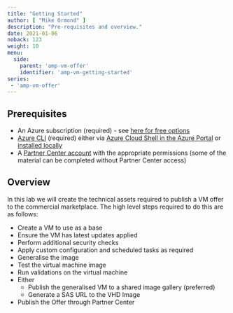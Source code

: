 ```yaml
---
title: "Getting Started"
author: [ "Mike Ormond" ]
description: "Pre-requisites and overview."
date: 2021-01-06
noback: 123
weight: 10
menu:
  side:
    parent: 'amp-vm-offer'
    identifier: 'amp-vm-getting-started'
series:
 - 'amp-vm-offer'
---
```


## Prerequisites

* An Azure subscription (required) - see [here for free options](https://azure.microsoft.com/free/)
* [Azure CLI](https://docs.microsoft.com/cli/azure/get-started-with-azure-cli) (required) either via [Azure Cloud Shell in the Azure Portal](https://docs.microsoft.com/azure/cloud-shell/quickstart) or [installed locally](https://docs.microsoft.com/cli/azure/install-azure-cli)
* A [Partner Center account](../partnercenter/) with the appropriate permissions (some of the material can be completed without Partner Center access)

## Overview

In this lab we will create the technical assets required to publish a VM offer to the commercial marketplace. The high level steps required to do this are as follows:

* Create a VM to use as a base
* Ensure the VM has latest updates applied
* Perform additional security checks
* Apply custom configuration and scheduled tasks as required
* Generalise the image
* Test the virtual machine image
* Run validations on the virtual machine
* Either
  * Publish the generalised VM to a shared image gallery (preferred)
  * Generate a SAS URL to the VHD Image
* Publish the Offer through Partner Center
